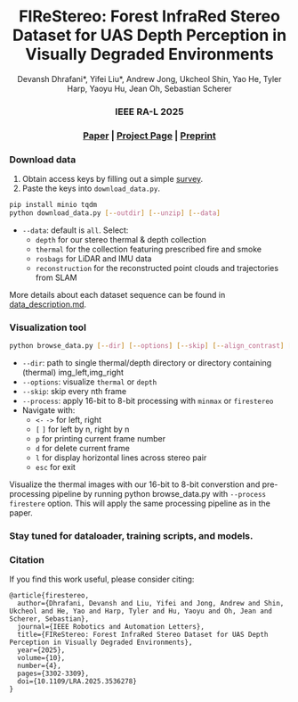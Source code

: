 <p align="center">

  <h1 align="center">FIReStereo: Forest InfraRed Stereo Dataset for UAS Depth Perception in Visually Degraded Environments</h1>
  <p align="center">
  Devansh Dhrafani*, Yifei Liu*, Andrew Jong, Ukcheol Shin, Yao He, Tyler Harp, Yaoyu Hu, Jean Oh, Sebastian Scherer</p>
  <h3 align="center">IEEE RA-L 2025</h3>
  <h3 align="center"><a href="https://ieeexplore.ieee.org/document/10857349">Paper</a> | <a href="https://firestereo.github.io/">Project Page</a> | <a href="http://arxiv.org/abs/2409.07715">Preprint</a></h3>

</p>

### Download data
1. Obtain access keys by filling out a simple [survey](https://forms.gle/Vor6LEKXtk6FCaxj9).
2. Paste the keys into `download_data.py`.
```bash
pip install minio tqdm
python download_data.py [--outdir] [--unzip] [--data]
```
- `--data`: default is `all`. Select:
  - `depth` for our stereo thermal & depth collection
  - `thermal` for the collection featuring prescribed fire and smoke
  - `rosbags` for LiDAR and IMU data
  - `reconstruction` for the reconstructed point clouds and trajectories from SLAM

More details about each dataset sequence can be found in [data_description.md](data_description.md).


### Visualization tool
````bash
python browse_data.py [--dir] [--options] [--skip] [--align_contrast] [--process]
````
- `--dir`: path to single thermal/depth directory or directory containing (thermal) img_left,img_right
- `--options`: visualize `thermal` or `depth`
- `--skip`: skip every nth frame
- `--process`: apply 16-bit to 8-bit processing with `minmax` or `firestereo`
- Navigate with:
  - `<-` `->` for left, right
  - `[` `]` for left by n, right by n
  - `p` for printing current frame number
  - `d` for delete current frame
  - `l` for display horizontal lines across stereo pair
  - `esc` for exit

Visualize the thermal images with our 16-bit to 8-bit converstion and pre-processing pipeline by running python browse_data.py with `--process firestere` option. This will apply the same processing pipeline as in the paper.

### Stay tuned for dataloader, training scripts, and models.

### Citation
If you find this work useful, please consider citing:
```
@article{firestereo,
  author={Dhrafani, Devansh and Liu, Yifei and Jong, Andrew and Shin, Ukcheol and He, Yao and Harp, Tyler and Hu, Yaoyu and Oh, Jean and Scherer, Sebastian},
  journal={IEEE Robotics and Automation Letters}, 
  title={FIReStereo: Forest InfraRed Stereo Dataset for UAS Depth Perception in Visually Degraded Environments}, 
  year={2025},
  volume={10},
  number={4},
  pages={3302-3309},
  doi={10.1109/LRA.2025.3536278}
}
```
